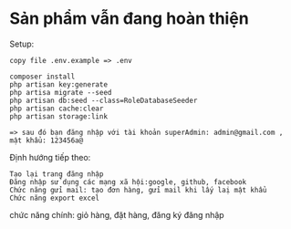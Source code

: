 <h1>Sản phẩm vẫn đang hoàn thiện  </h1>
Setup:

    copy file .env.example => .env

    composer install
    php artisan key:generate
    php artisa migrate --seed
    php artisan db:seed --class=RoleDatabaseSeeder
    php artisan cache:clear
    php artisan storage:link
    
    => sau đó bạn đăng nhập với tài khoản superAdmin: admin@gmail.com , mật khẩu: 123456a@
    

Định hướng tiếp theo: 

    Tạo lại trang đăng nhập 
    Đăng nhập sử dụng các mạng xã hội:google, github, facebook
    Chức năng gửi mail: tạo đơn hàng, gửi mail khi lấy laị mật khẩu 
    Chức năng export excel 
    
chức năng chính: giỏ hàng, đặt hàng, đăng ký đăng nhập 
